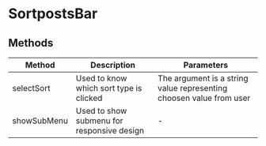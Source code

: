 # SortpostsBar

## Methods

<!-- @vuese:SortpostsBar:methods:start -->
|Method|Description|Parameters|
|---|---|---|
|selectSort|Used to know which sort type is clicked|The argument is a string value representing choosen value from user|
|showSubMenu|Used to show submenu for responsive design|-|

<!-- @vuese:SortpostsBar:methods:end -->


